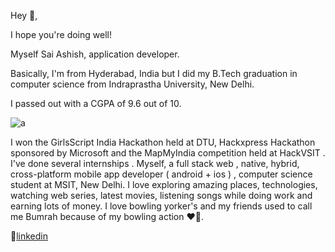 Hey 👋,

I hope you're doing well!

Myself Sai Ashish, application developer.

Basically, I'm from Hyderabad, India but I did my B.Tech graduation in computer science from Indraprastha University, New Delhi. 

I passed out with a CGPA of 9.6 out of 10.


![a](https://github.com/SaiAshish9/SaiAshish9/assets/43849911/c0518fd2-1c66-4e81-a04b-8ef0227950ad)
<br />

<!-- <img  align="right" width="40%"  src="https://github-readme-stats.vercel.app/api?username=saiashish9&&show_icons=true&title_color=ffffff&icon_color=edf1f2&text_color=9098a8&bg_color=282b3e" /> -->

I won the GirlsScript India Hackathon held at DTU, Hackxpress Hackathon sponsored by Microsoft and the MapMyIndia competition held at HackVSIT . I've done several internships . Myself, a full stack web , native, hybrid, cross-platform mobile app developer ( android + ios ) , computer science student at MSIT, New Delhi. I love exploring amazing places, technologies, watching web series, latest movies, listening songs while doing work and earning lots of money. I love bowling yorker's and my friends used to call me Bumrah because of my bowling action ❤️🏏.     


👔[linkedin][linkedin]


[linkedin]: https://www.linkedin.com/in/sai-ashish-237784188/
